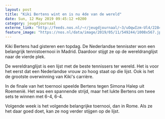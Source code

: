 ```yaml
---
layout: post
title: "Kiki Bertens wint en is nu 4de van de wereld"
date: Sun, 12 May 2019 09:45:12 +0200
category: jeugdjournaal
externe_link: "http://feeds.nos.nl/~r/jeugdjournaal/~3/uOqwIzm-Ul4/2284204"
feature_image: "https://nos.nl/data/image/2019/05/11/549244/1008x567.jpg"
---
```


<p>Kiki Bertens had gisteren een topdag. De Nederlandse tennisster won een belangrijk tennistoernooi in Madrid. Daardoor stijgt ze op de wereldranglijst naar de vierde plek. </p>
<p>De wereldranglijst is een lijst met de beste tennissers ter wereld. Het is voor het eerst dat een Nederlandse vrouw zo hoog staat op die lijst. Ook is het de grootste overwinning van Kiki's carrière.</p>
<p>In de finale van het toernooi speelde Bertens tegen Simona Halep uit Roemenië. Het was een spannende strijd, maar het lukte Bertens om twee sets te winnen met 6-4, 6-4.</p>
<p>Volgende week is het volgende belangrijke toernooi, dan in Rome. Als ze het daar goed doet, kan ze nog verder stijgen op de lijst. </p><img src="http://feeds.feedburner.com/~r/jeugdjournaal/~4/uOqwIzm-Ul4" height="1" width="1" alt=""/>
